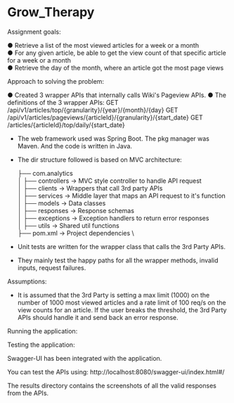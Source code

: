 # Grow_Therapy

Assignment goals:

● Retrieve a list of the most viewed articles for a week or a month \
● For any given article, be able to get the view count of that specific article for a week or a month \
● Retrieve the day of the month, where an article got the most page views

Approach to solving the problem:

● Created 3 wrapper APIs that internally calls Wiki's Pageview APIs.
● The definitions of the 3 wrapper APIs:
GET /api/v1/articles/top/{granularity}/{year}/{month}/{day}
GET /api/v1/articles/pageviews/{articleId}/{granularity}/{start_date}
GET /articles/{articleId}/top/daily/{start_date}


* The web framework used was Spring Boot. The pkg manager was Maven. And the code is written in Java.

* The dir structure followed is based on MVC architecture:

  ├── com.analytics  \
  │   ├── controllers  -> MVC style controller to handle API request \
  │   ├── clients  -> Wrappers that call 3rd party APIs \
  │   ├── services -> Middle layer that maps an API request to it's function \
  │   ├── models  -> Data classes \
  │   ├── responses  -> Response schemas \
  │   ├── exceptions -> Exception handlers to return error responses \
  │   ├── utils  -> Shared util functions \
  ├── pom.xml -> Project dependencies \
 
* Unit tests are written for the wrapper class that calls the 3rd Party APIs. 
* They mainly test the happy paths for all the wrapper methods, invalid inputs, request failures.

Assumptions:
* It is assumed that the 3rd Party is setting a max limit (1000) on the number of 1000 most viewed articles
and a rate limit of 100 req/s on the view counts for an article.
If the user breaks the threshold, the 3rd Party APIs should handle it and send back an error response.

Running the application:


Testing the application:

Swagger-UI has been integrated with the application.

You can test the APIs using:
http://localhost:8080/swagger-ui/index.html#/

The results directory contains the screenshots of all the valid responses from the APIs. 